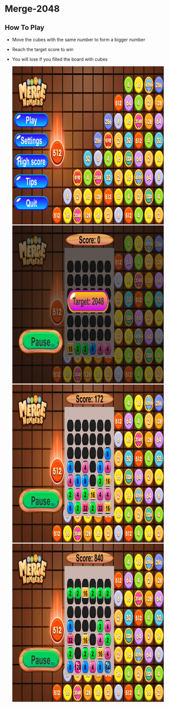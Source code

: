 # Merge-2048

## How To Play

- Move the cubes with the same number to form a bigger number
- Reach the target score to win
- You will lose if you filled the board with cubes

  <img src="https://github.com/Mostafa-Usama/Merge-2048/blob/main/ScreenShots/Screenshot%20(417).png" height=500>

  
  <img src="https://github.com/Mostafa-Usama/Merge-2048/blob/main/ScreenShots/Screenshot%20(418).png" height=500>

  
  <img src="https://github.com/Mostafa-Usama/Merge-2048/blob/main/ScreenShots/Screenshot%20(419).png" height=500>

  
  <img src="https://github.com/Mostafa-Usama/Merge-2048/blob/main/ScreenShots/Screenshot%20(420).png" height=500>
